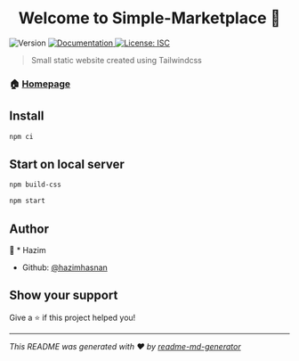 <h1 align="center">Welcome to Simple-Marketplace 👋</h1>
<p>
  <img alt="Version" src="https://img.shields.io/badge/version-1.0.0-blue.svg?cacheSeconds=2592000" />
  <a href="https://github.com/hazimhasnan/product-marketplace-tailwind/" target="_blank">
    <img alt="Documentation" src="https://img.shields.io/badge/documentation-yes-brightgreen.svg" />
  </a>
  <a href="#" target="_blank">
    <img alt="License: ISC" src="https://img.shields.io/badge/License-ISC-yellow.svg" />
  </a>
</p>

> Small static website created using Tailwindcss

### 🏠 [Homepage](https://github.com/hazimhasnan/product-marketplace-tailwind/)

## Install

```sh
npm ci
```
## Start on local server

```sh
npm build-css
```
```sh
npm start
```

## Author

👤 * Hazim

* Github: [@hazimhasnan](https://github.com/hazimhasnan)

## Show your support

Give a ⭐️ if this project helped you!

***
_This README was generated with ❤️ by [readme-md-generator](https://github.com/kefranabg/readme-md-generator)_

